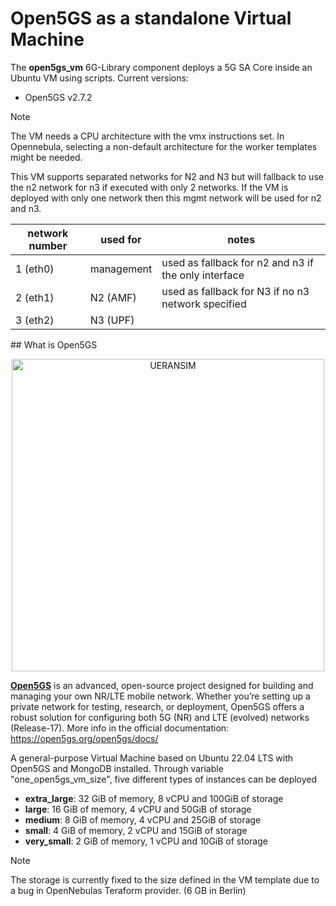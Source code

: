 # Open5GS as a standalone Virtual Machine

The **open5gs_vm** 6G-Library component deploys a 5G SA Core inside an Ubuntu VM using scripts.
Current versions:
- Open5GS v2.7.2

> [!NOTE]  
> The VM needs a CPU architecture with the vmx instructions set.
> In Opennebula, selecting a non-default architecture for the worker templates might be needed.

This VM supports separated networks for N2 and N3 but will fallback to use the n2 network for n3 if executed with only 2 networks.
If the VM is deployed with only one network then this mgmt network will be used for n2 and n3.

| network number | used for | notes |
| -------------- | -------- | ----- |
| 1 (eth0)       | management | used as fallback for n2 and n3 if the only interface |
| 2 (eth1)       | N2 (AMF) | used as fallback for N3 if no n3 network specified |
| 3 (eth2)       | N3 (UPF) | |

## What is Open5GS

<p align="center">
  <a href="https://open5gs.org/open5gs/docs/">
    <img src="https://open5gs.org/assets/img/open5gs-logo.png" width="500" title="UERANSIM">
  </a>
</p>

[**Open5GS**](https://github.com/open5gs/open5gs) is an advanced, open-source project designed for building and managing your own NR/LTE mobile network. Whether you’re setting up a private network for testing, research, or deployment, Open5GS offers a robust solution for configuring both 5G (NR) and LTE (evolved) networks (Release-17).
More info in the official documentation: https://open5gs.org/open5gs/docs/

A general-purpose Virtual Machine based on Ubuntu 22.04 LTS with Open5GS and MongoDB installed. 
Through variable "one_open5gs_vm_size", five different types of instances can be deployed
- **extra_large**: 32 GiB of memory, 8 vCPU and 100GiB of storage
- **large**: 16 GiB of memory, 4 vCPU and 50GiB of storage
- **medium**: 8 GiB of memory, 4 vCPU and 25GiB of storage
- **small**: 4 GiB of memory, 2 vCPU and 15GiB of storage
- **very_small**: 2 GiB of memory, 1 vCPU and 10GiB of storage

> [!NOTE] 
> The storage is currently fixed to the size defined in the VM template due to a bug in OpenNebulas Teraform provider. (6 GB in Berlin)